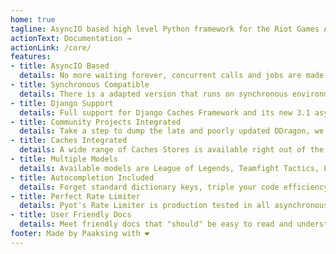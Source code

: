 ```yaml
---
home: true
tagline: AsyncIO based high level Python framework for the Riot Games API that encourages rapid development and clean, pragmatic design.
actionText: Documentation →
actionLink: /core/
features:
- title: AsyncIO Based
  details: No more waiting forever, concurrent calls and jobs are made faster, highly configurable settings and wide range of tools to speed all your I/O tasks.
- title: Synchronous Compatible
  details: There is a adapted version that runs on synchronous environment, Pyot will expose part of its API synchronously in the extended module called Syot (installed by default).
- title: Django Support
  details: Full support for Django Caches Framework and its new 3.1 async Views, just add `pyot` to the installed apps and point your setting modules on your `settings.py` file.
- title: Community Projects Integrated
  details: Take a step to dump the late and poorly updated DDragon, we are currently beta testing directly using CDragon and Meraki. BangingHeads' DDragon replacement is also coming soon.
- title: Caches Integrated
  details: A wide range of Caches Stores is available right out of the box, we currently have Omnistone(Runtime), RedisCache(RAM), DiskCache(Disk) and MongoDB(NoSQL).
- title: Multiple Models
  details: Available models are League of Legends, Teamfight Tactics, Legends of Runeterra and VALORANT.
- title: Autocompletion Included 
  details: Forget standard dictionary keys, triple your code efficiency now with autocompletion.
- title: Perfect Rate Limiter
  details: Pyot's Rate Limiter is production tested in all asynchronous, multithreaded and even multiprocessed environments. Pyot's rate limiters are made for perfectionists.
- title: User Friendly Docs
  details: Meet friendly docs that "should" be easy to read and understand.
footer: Made by Paaksing with ❤️
---
```

